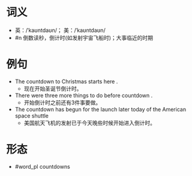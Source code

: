 # 词义
- 英：/ˈkaʊntdaʊn/； 美：/ˈkaʊntdaʊn/
- #n 倒数读秒，倒计时(如发射宇宙飞船时)；大事临近的时期
# 例句
- The countdown to Christmas starts here .
	- 现在开始圣诞节倒计时。
- There were three more things to do before countdown .
	- 开始倒计时之前还有3件事要做。
- The countdown has begun for the launch later today of the American space shuttle
	- 美国航天飞机的发射已于今天晚些时候开始进入倒计时。
# 形态
- #word_pl countdowns
